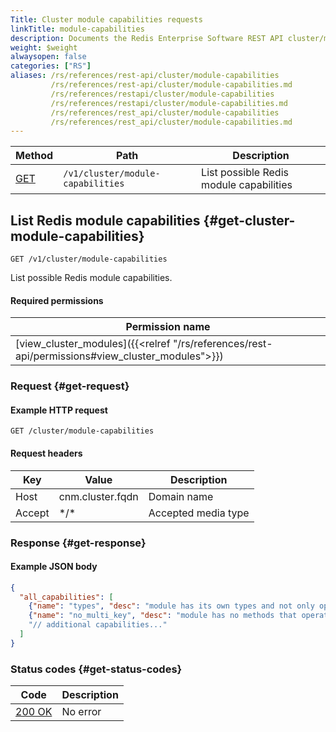 ```yaml
---
Title: Cluster module capabilities requests
linkTitle: module-capabilities
description: Documents the Redis Enterprise Software REST API cluster/module-capabilities requests.
weight: $weight
alwaysopen: false
categories: ["RS"]
aliases: /rs/references/rest-api/cluster/module-capabilities
         /rs/references/rest-api/cluster/module-capabilities.md
         /rs/references/restapi/cluster/module-capabilities
         /rs/references/restapi/cluster/module-capabilities.md
         /rs/references/rest_api/cluster/module-capabilities
         /rs/references/rest_api/cluster/module-capabilities.md
---
```


| Method | Path | Description |
|--------|------|-------------|
| [GET](#get-cluster-module-capabilities) | `/v1/cluster/module-capabilities` | List possible Redis module capabilities |

## List Redis module capabilities {#get-cluster-module-capabilities}

	GET /v1/cluster/module-capabilities

List possible Redis module capabilities.

#### Required permissions

| Permission name |
|-----------------|
| [view_cluster_modules]({{<relref "/rs/references/rest-api/permissions#view_cluster_modules">}}) |

### Request {#get-request} 

#### Example HTTP request

	GET /cluster/module-capabilities 

#### Request headers

| Key | Value | Description |
|-----|-------|-------------|
| Host | cnm.cluster.fqdn | Domain name |
| Accept | \*/\* | Accepted media type |

### Response {#get-response} 

#### Example JSON body

```json
{
  "all_capabilities": [
    {"name": "types", "desc": "module has its own types and not only operate on existing redis types"},
    {"name": "no_multi_key", "desc": "module has no methods that operate on multiple keys"}
    "// additional capabilities..."
  ]
}
```

### Status codes {#get-status-codes} 

| Code | Description |
|------|-------------|
| [200 OK](http://www.w3.org/Protocols/rfc2616/rfc2616-sec10.html#sec10.2.1) | No error |

